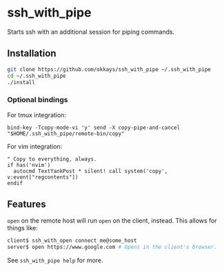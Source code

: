 # ssh_with_pipe

Starts ssh with an additional session for piping commands.

## Installation

```bash
git clone https://github.com/okkays/ssh_with_pipe ~/.ssh_with_pipe
cd ~/.ssh_with_pipe
./install
```

### Optional bindings

For tmux integration:

```tmux
bind-key -Tcopy-mode-vi 'y' send -X copy-pipe-and-cancel "$HOME/.ssh_with_pipe/remote-bin/copy"
```

For vim integration:

```vim
" Copy to everything, always.
if has('nvim')
  autocmd TextYankPost * silent! call system('copy', v:event["regcontents"])
endif
```

## Features

`open` on the remote host will run `open` on the client, instead. This allows
for things like:

```bash
client$ ssh_with_open connect me@some_host
server$ open https://www.google.com # Opens in the client's browser.
```

See `ssh_with_pipe help` for more.
